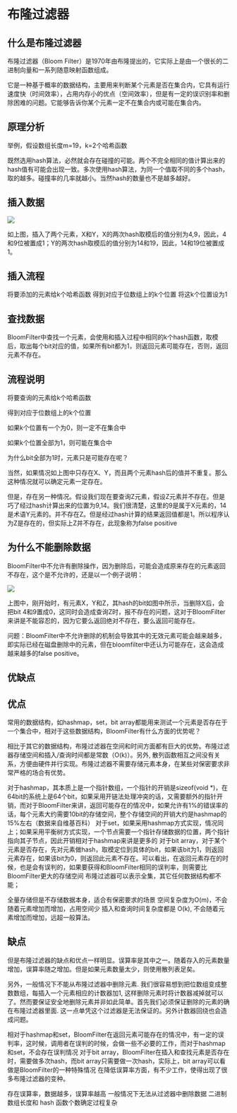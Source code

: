 
# 布隆过滤器

## 什么是布隆过滤器

布隆过滤器（Bloom Filter）是1970年由布隆提出的，它实际上是由一个很长的二进制向量和一系列随意映射函数组成。

它是一种基于概率的数据结构，主要用来判断某个元素是否在集合内，它具有运行速度快（时间效率），占用内存小的优点（空间效率），但是有一定的误识别率和删除困难的问题。它能够告诉你某个元素一定不在集合内或可能在集合内。

## 原理分析


举例，假设数组长度m=19，k=2个哈希函数

既然选用hash算法，必然就会存在碰撞的可能。两个不完全相同的值计算出来的hash值有可能会出现一致。多次使用hash算法，为同一个值取不同的多个hash，取的越多。碰撞率的几率就越小。当然hash的数量也不是越多越好。

## 插入数据

![](/uploads/upload_ca5a091b301c2f4d2a024a89c881d4b7.png)

如上图，插入了两个元素，X和Y，X的两次hash取模后的值分别为4,9，因此，4和9位被置成1；Y的两次hash取模后的值分别为14和19，因此，14和19位被置成1。

## 插入流程
将要添加的元素给k个哈希函数
得到对应于位数组上的k个位置
将这k个位置设为1

## 查找数据

BloomFilter中查找一个元素，会使用和插入过程中相同的k个hash函数，取模后，取出每个bit对应的值，如果所有bit都为1，则返回元素可能存在，否则，返回元素不存在。

## 流程说明

将要查询的元素给k个哈希函数

得到对应于位数组上的k个位置

如果k个位置有一个为0，则一定不在集合中

如果k个位置全部为1，则可能在集合中

为什么bit全部为1时，元素只是可能存在呢？

当然，如果情况如上图中只存在X、Y，而且两个元素hash后的值并不重复。那么这种情况就可以确定元素一定存在。

但是，存在另一种情况。假设我们现在要查询Z元素，假设Z元素并不存在。但是巧了经过hash计算出来的位置为9,14。我们很清楚，这里的9是属于X元素的，14是术语Y元素的。并不存在Z。但是经过hash计算的结果返回值都是1。所以程序认为Z是存在的，但实际上Z并不存在，此现象称为false positive

## 为什么不能删除数据

BloomFilter中不允许有删除操作，因为删除后，可能会造成原来存在的元素返回不存在，这个是不允许的，还是以一个例子说明：

![](/uploads/upload_4aae6c96a89f63171e1d888a14a27fda.png)

上图中，刚开始时，有元素X，Y和Z，其hash的bit如图中所示，当删除X后，会把bit 4和9置成0，这同时会造成查询Z时，报不存在的问题，这对于BloomFilter来讲是不能容忍的，因为它要么返回绝对不存在，要么返回可能存在。

问题：BloomFilter中不允许删除的机制会导致其中的无效元素可能会越来越多，即实际已经在磁盘删除中的元素，但在bloomfilter中还认为可能存在，这会造成越来越多的false positive。

## 优缺点

## 优点

常用的数据结构，如hashmap，set，bit array都能用来测试一个元素是否存在于一个集合中，相对于这些数据结构，BloomFilter有什么方面的优势呢？

相比于其它的数据结构，布隆过滤器在空间和时间方面都有巨大的优势。布隆过滤器存储空间和插入/查询时间都是常数（O(k)）。另外, 散列函数相互之间没有关系，方便由硬件并行实现。布隆过滤器不需要存储元素本身，在某些对保密要求非常严格的场合有优势。

对于hashmap，其本质上是一个指针数组，一个指针的开销是sizeof(void *)，在64bit的系统上是64个bit，如果采用开链法处理冲突的话，又需要额外的指针开销，而对于BloomFilter来讲，返回可能存在的情况中，如果允许有1%的错误率的话，每个元素大约需要10bit的存储空间，整个存储空间的开销大约是hashmap的15%左右（数据来自维基百科）
对于set，如果采用hashmap方式实现，情况同上；如果采用平衡树方式实现，一个节点需要一个指针存储数据的位置，两个指针指向其子节点，因此开销相对于hashmap来讲是更多的
对于bit array，对于某个元素是否存在，先对元素做hash，取模定位到具体的bit，如果该bit为1，则返回元素存在，如果该bit为0，则返回此元素不存在。可以看出，在返回元素存在的时候，也是会有误判的，如果要获得和BloomFilter相同的误判率，则需要比BloomFilter更大的存储空间
布隆过滤器可以表示全集，其它任何数据结构都不能；

全量存储但是不存储数据本身，适合有保密要求的场景
空间复杂度为O(m)，不会随着元素增加而增加，占用空间少
插入和查询时间复杂度都是 O(k), 不会随着元素增加而增加，远超一般算法。

## 缺点

但是布隆过滤器的缺点和优点一样明显。误算率是其中之一。随着存入的元素数量增加，误算率随之增加。但是如果元素数量太少，则使用散列表足矣。

另外，一般情况下不能从布隆过滤器中删除元素. 我们很容易想到把位数组变成整数数组，每插入一个元素相应的计数器加1, 这样删除元素时将计数器减掉就可以了。然而要保证安全地删除元素并非如此简单。首先我们必须保证删除的元素的确在布隆过滤器里面. 这一点单凭这个过滤器是无法保证的。另外计数器回绕也会造成问题。

相对于hashmap和set，BloomFilter在返回元素可能存在的情况中，有一定的误判率，这时候，调用者在误判的时候，会做一些不必要的工作，而对于hashmap和set，不会存在误判情况
对于bit array，BloomFilter在插入和查找元素是否存在时，需要做多次hash，而bit array只需要做一次hash，实际上，bit array可以看做是BloomFilter的一种特殊情况
在降低误算率方面，有不少工作，使得出现了很多布隆过滤器的变种。

存在误算率，数据越多，误算率越高
一般情况下无法从过滤器中删除数据
二进制数组长度和 hash 函数个数确定过程复杂